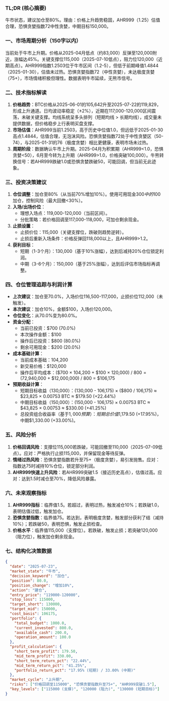 ### TL;DR (核心摘要)
牛市状态，建议加仓至80%。理由：价格上升趋势稳固，AHR999（1.25）估值合理，恐惧贪婪指数72中性贪婪，中期目标150,000。

### 一、市场周期分析（150字以内）
当前处于牛市上升期。价格从2025-04月低点（约83,000）反弹至120,000附近，涨幅达45%。关键支撑位115,000（2025-07-10低点），阻力位120,000（近期高点）。AHR999指数1.2503位于牛市区间（1.2-5），但低于前期峰值1.4844（2025-01-30），估值未过热。恐惧贪婪指数72（中性贪婪），未达极度贪婪（75+），市场情绪积极但理性。数据表明牛市延续，无熊市信号。

### 二、技术指标解读
1. **价格趋势**：BTC价格从2025-06-01的105,642升至2025-07-22的119,829，形成上升通道。日均波动率稳定（±2%），近期在117,000-120,000区间震荡，未破关键支撑。均线系统呈多头排列（短期均线 > 长期均线），成交量未提供数据，但价格稳步上行表明买盘支撑。
2. **市场估值**：AHR999当前1.2503，高于历史中位值1.0，但远低于2025-01-30高点1.4844，估值合理，无泡沫风险。恐惧贪婪指数72处于中性贪婪区（50-74），与2025-01-31的76（极度贪婪）相比更健康，表明市场未过热。
3. **周期阶段**：数据确认牛市上升期。2025-04月为积累期（AHR999<1.0，恐惧贪婪<50），6月至今转为上升期（AHR999>1.0，价格突破100,000）。牛熊转换信号：若AHR999跌破1.0或恐惧贪婪跌破50，可能回调，但当前无此迹象。

### 三、投资决策建议
1. **仓位调整**：加仓至80%（从当前70%增加10%）。使用可用现金$300中的$100加仓，控制风险（最大回撤<30%）。
2. **入场/出场价位**：
   - 理想入场点：119,000-120,000（当前区间）。
   - 分批策略：若价格回调至117,000-118,000，可加仓剩余现金。
3. **止损设置**：
   - 止损价位：115,000（关键支撑位，跌破则趋势逆转）。
   - 止损后重新入场条件：价格反弹回118,000以上，且AHR999>1.2。
4. **获利目标**：
   - 短期（1-3个月）：130,000（基于10%涨幅），达到后减持20%仓位锁定利润。
   - 中期（3-6个月）：150,000（基于25%涨幅），达到后评估市场指标再调整。

### 四、仓位管理追踪与利润计算
- **上次建议**：加仓至70.0%，入场价位116,500-117,000，止损价位112,000（未触发）。
- **本次建议**：加仓10%，金额$100，入场价120,000。
- **仓位变化**：从70.0%变为80.0%。
- **资金分配**：
  - 当前已投资：$700 (70.0%)
  - 本次操作金额：$100
  - 操作后已投资：$800 (80.0%)
  - 剩余可用现金：$200 (20.0%)
- **成本基础计算**：
  - 当前成本基础：104,200
  - 新交易价格：$120,000
  - 操作后平均成本：($700 × 104,200 + $100 × 120,000) / $800 = ($72,940,000 + $12,000,000) / 800 = $106,175
- **预期收益计算**：
  - 短期目标收益（130,000）：(130,000 - 106,175) × ($800 / 106,175) ≈ $23,825 × 0.00753 BTC ≈ $179.50 (+22.44%)
  - 中期目标收益（150,000）：(150,000 - 106,175) × 0.00753 BTC ≈ $43,825 × 0.00753 ≈ $330.00 (+41.25%)
  - 总投资组合收益率（基于$1,000预算）：短期总价值$1,179.50 (+17.95%)，中期$1,330.00 (+33.00%)。

### 五、风险分析
1. **价格回调风险**：支撑位115,000若跌破，可能回撤至110,000（2025-07-09低点）。应对：严格执行止损115,000，并保留现金等待反弹。
2. **情绪过热风险**：恐惧贪婪指数若升至75+（极度贪婪），易引发抛售。应对：指数达75时减持10%仓位，锁定部分利润。
3. **AHR999快速上升风险**：若AHR999突破1.5（接近历史高点），估值过高。应对：达到1.5时减仓至70%，降低风险暴露。

### 六、未来观察指标
1. **AHR999指标**：临界值1.5。若超过，表明过热，触发减仓10%；若跌破1.0，表明估值过低，触发加仓。
2. **恐惧贪婪指数**：临界值75。若达到，表明极度贪婪，触发部分获利了结（减持10%）；若跌破50，表明恐惧，触发止损检查。
3. **价格水平**：临界值115,000（支撑位）。若跌破，触发止损；若突破120,000（阻力位），触发加仓剩余现金。

### 七、结构化决策数据
```json
{
  "date": "2025-07-23",
  "market_state": "牛市",
  "decision_keyword": "加仓",
  "position": 80.0,
  "position_change": "增加10%",
  "action": "建仓",
  "entry_price": "119000-120000",
  "stop_loss": 115000,
  "target_short": 130000,
  "target_mid": 150000,
  "cost_basis": 106175,
  "portfolio": {
    "total_budget": 1000.0,
    "current_invested": 800.0,
    "available_cash": 200.0,
    "operation_amount": 100.0
  },
  "profit_calculation": {
    "short_term_profit": 179.50,
    "mid_term_profit": 330.00,
    "short_term_return_pct": "22.44%",
    "mid_term_return_pct": "41.25%",
    "portfolio_return_pct": "17.95% (短期) / 33.00% (中期)"
  },
  "market_cycle": "上升期",
  "risks": ["价格回调至115000", "恐惧贪婪指数升至75+", "AHR999突破1.5"],
  "key_levels": ["115000 (支撑)", "120000 (阻力)", "130000 (短期目标)"]
}
```